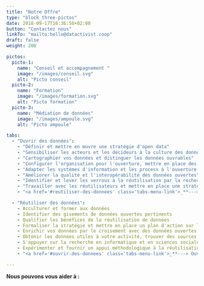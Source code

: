 ```yaml
---
title: "Notre Offre"
type: "block_three-pictos"
date: 2018-09-17T16:36:50+02:00
button: "Contactez nous"
linkTo: "mailto:hello@datactivist.coop"
draft: false
weight: 200

pictos: 
  picto-1: 
    name: "Conseil et accompagnement "
    image: "/images/conseil.svg"
    alt: "Picto conseil"
  picto-2: 
    name: "Formation"
    image: "/images/formation.svg"
    alt: "Picto formation"
  picto-3: 
    name: "Médiation de données"
    image: "/images/ampoule.svg"
    alt: "Picto ampoule"

tabs:
  - "Ouvrir des données":
    - "Définir et mettre en œuvre une stratégie d'open data"
    - "Sensibiliser les acteurs et les décideurs à la culture des données et de leur ouverture"
    - "Cartographier vos données et distinguer les données ouvrables"
    - "Configurer l'organisation pour l'ouverture, mettre en place des processus internes"
    - "Adapter les systèmes d'information et les process à l'ouverture des données"
    - "Améliorer la qualité et l'interopérabilité des données ouvertes"
    - "Identifier et lever les verrous à la réutilisation par la recherche en sciences sociales et en informatique"
    - "Travailler avec les réutilisateurs et mettre en place une stratégie d'open data guidée par la demande"
    - "<a href='#reutiliser-des-donnees' class='tabs-menu-link'>_**---> Réutiliser des données ouvertes**_</a>"

  - "Réutiliser des données":
    - Acculturer et former aux données
    - Identifier des gisements de données ouvertes pertinents
    - Qualifier les bénéfices de la réutilisation de données
    - Formaliser la stratégie et mettre en place un plan d'action sur l'open data
    - Enrichir vos données par le croisement avec des données ouvertes
    - Obtenir les données utiles à votre activité, trouver des sources alternatives de données
    - S'appuyer sur la recherche en informatique et en sciences sociales pour augmenter l'utilité des données ouvertes
    - Expérimenter et fournir un appui méthodologique à la réutilisation de données ouvertes
    - "<a href='#ouvrir-des-donnees' class='tabs-menu-link'>_**---> Ouvrir des données**_</a>"

---
```


**Nous pouvons vous aider à :**